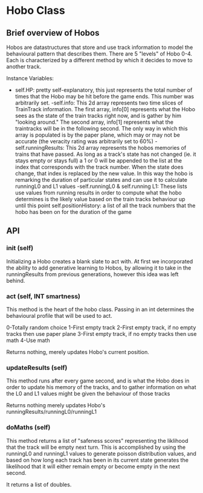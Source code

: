 # Hobo Class
## Brief overview of Hobos

Hobos are datastructures that store and use track information to model the behavioural pattern that describes them. There are 5 "levels" of Hobo 0-4. Each is characterized by a different method by which it decides to move to another track.

Instance Variables:

- self.HP: pretty self-explanatory, this just represents the total number of times that the Hobo may be hit before the game ends. This number was arbitrarily set.
-self.info: This 2d array represents two time slices of TrainTrack information. The first array, info[0] represents what the Hobo sees as the state of the train tracks right now, and is gather by him "looking around." The second array, info[1] represents what the traintracks will be in the following second. The only way in which this array is populated is by the paper plane, which may or may not be accurate (the veracity rating was arbitrarily set to 60%)
-self.runningResults: This 2d array represents the hobos memories of trains that have passed. As long as a track's state has not changed (ie. it stays empty or stays full) a 1 or 0 will be appended to the list at the index that corresponds with the track number. When the state does change, that index is replaced by the new value. In this way the hobo is remarking the duration of particular states and can use it to calculate runningL0 and L1 values
-self.runningL0 & self.running L1: These lists use values from running results in order to compute what the hobo determines is the likely value based on the train tracks behaviour up until this point
self.positionHistory: a list of all the track numbers that the hobo has been on for the duration of the game

 ## API

 ### init (self)
Initializing a Hobo creates a blank slate to act with. At first we incorporated the ability to add generative learning to Hobos, by allowing it to take in the runningResults from previous generations, however this idea was left behind.

 ### act (self, INT smartness)
This method is the heart of the hobo class. Passing in an int determines the behavioural profile that will be used to act.

0-Totally random choice
1-First empty track
2-First empty track, if no empty tracks then use paper plane
3-First empty track, if no empty tracks then use math
4-Use math

Returns nothing, merely updates Hobo's current position.

 ### updateResults (self)
 
 This method runs after every game second, and is what the Hobo does in order to update his memory of the tracks, and to gather information on what the L0 and L1 values might be given the behaviour of those tracks

Returns nothing merely updates Hobo's runningResults/runningL0/runningL1

  ### doMaths (self)

  This method returns a list of "safeness scores" representing the liklihood that the track will be empty next turn. This is accomplished by using the runningL0 and runningL1 values to generate poisson distribution values, and based on how long each track has been in its current state generates the likelihood that it will either remain empty or become empty in the next second.

  It returns a list of doubles.